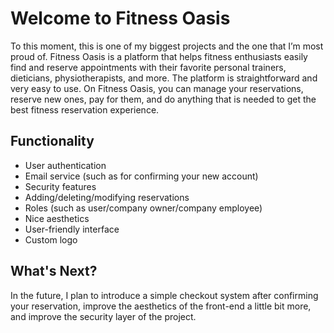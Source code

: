 # Welcome to Fitness Oasis
To this moment, this is one of my biggest projects and the one that I’m most proud of.
Fitness Oasis is a platform that helps fitness enthusiasts easily find and reserve appointments with their favorite personal trainers,
dieticians, physiotherapists, and more.
The platform is straightforward and very easy to use. On Fitness Oasis, you can manage your reservations, reserve new ones,
pay for them, and do anything that is needed to get the best fitness reservation experience.



## Functionality
- User authentication
- Email service (such as for confirming your new account)
- Security features
- Adding/deleting/modifying reservations
- Roles (such as user/company owner/company employee)
- Nice aesthetics
- User-friendly interface
- Custom logo


## What's Next?
In the future, I plan to introduce a simple checkout system after confirming your reservation,
improve the aesthetics of the front-end a little bit more, and improve the security layer of the project.
